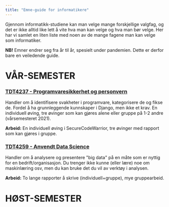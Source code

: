 ```yaml
---
title: "Emne-guide for informatikere"
---
```


Gjennom informatikk-studiene kan man velge mange forskjellige valgfag, og det er ikke alltid like lett å vite hva man kan velge og hva man bør velge. Her har vi samlet en liten liste med noen av de mange fagene man kan velge som informatiker. 

**NB!** Emner endrer seg fra år til år, spesielt under pandemien. Dette er derfor bare en veiledende guide. 

VÅR-SEMESTER
============

### [TDT4237 - Programvaresikkerhet og personvern](https://www.ntnu.no/studier/emner/TDT4237#tab=omEmnet)
Handler om å identifisere svakheter i programvare, kategorisere de og fikse de. Fordel å ha grunnleggende kunnskaper i Django, men ikke et krav. En individuell øving, tre øvinger som kan gjøres alene eller gruppe på 1-2 andre (vårsemesteret 2021).

**Arbeid:** En individuell øving i SecureCodeWarrior, tre øvinger med rapport som kan gjøres i gruppe. 


### [TDT4259 - Anvendt Data Science](https://www.ntnu.no/studier/emner/TDT4259#tab=omEmnet)
Handler om å analysere og presentere "big data" på en måte som er nyttig for en bedrift/organisasjon. Du trenger ikke kunne (eller lære) noe om maskinlæring osv, men du kan bruke det du vil av verktøy i analysen.

**Arbeid:** To lange rapporter å skrive (individuell+gruppe), mye gruppearbeid.

HØST-SEMESTER
============